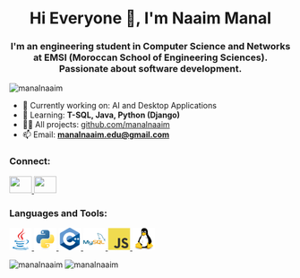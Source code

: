 <h1 align="center">Hi Everyone 👋, I'm Naaim Manal</h1>
<h3 align="center">I'm an engineering student in Computer Science and Networks at EMSI (Moroccan School of Engineering Sciences). Passionate about software development.</h3>

<p align="left"> 
  <img src="https://komarev.com/ghpvc/?username=manalnaaim&label=Profile%20views&color=0e75b6&style=flat" alt="manalnaaim" /> 
</p>

- 🔭 Currently working on: AI and Desktop Applications
- 🌱 Learning: **T-SQL, Java, Python (Django)**
- 👨‍💻 All projects: [github.com/manalnaaim](https://github.com/manalnaaim)
- 📫 Email: **manalnaaim.edu@gmail.com**

<h3 align="left">Connect:</h3>
<p align="left">
  <a href="https://linkedin.com/in/manal-naaim-b75970300/" target="blank">
    <img src="https://raw.githubusercontent.com/rahuldkjain/github-profile-readme-generator/master/src/images/icons/Social/linked-in-alt.svg" height="30" width="40" />
  </a>
  <a href="https://discord.gg/manal_naaim" target="blank">
    <img src="https://raw.githubusercontent.com/rahuldkjain/github-profile-readme-generator/master/src/images/icons/Social/discord.svg" height="30" width="40" />
  </a>
</p>

<h3 align="left">Languages and Tools:</h3>
<p align="left">
  <a href="https://www.java.com" target="_blank"> <img src="https://raw.githubusercontent.com/devicons/devicon/master/icons/java/java-original.svg" width="40" height="40"/> </a> 
  <a href="https://www.python.org" target="_blank"> <img src="https://raw.githubusercontent.com/devicons/devicon/master/icons/python/python-original.svg" width="40" height="40"/> </a>
  <a href="https://www.w3schools.com/cpp/" target="_blank"> <img src="https://raw.githubusercontent.com/devicons/devicon/master/icons/cplusplus/cplusplus-original.svg" width="40" height="40"/> </a>
  <a href="https://www.mysql.com/" target="_blank"> <img src="https://raw.githubusercontent.com/devicons/devicon/master/icons/mysql/mysql-original-wordmark.svg" width="40" height="40"/> </a>
  <a href="https://developer.mozilla.org/en-US/docs/Web/JavaScript" target="_blank"> <img src="https://raw.githubusercontent.com/devicons/devicon/master/icons/javascript/javascript-original.svg" width="40" height="40"/> </a>
  <a href="https://www.linux.org/" target="_blank"> <img src="https://raw.githubusercontent.com/devicons/devicon/master/icons/linux/linux-original.svg" width="40" height="40"/> </a>
</p>

<p align="left">
  <img src="https://github-readme-stats.vercel.app/api/top-langs?username=manalnaaim&show_icons=true&locale=en&layout=compact" alt="manalnaaim" />
  <img src="https://github-readme-stats.vercel.app/api?username=manalnaaim&show_icons=true&locale=en" alt="manalnaaim" />
</p>

